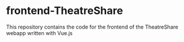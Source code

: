 # frontend-TheatreShare

This repository contains the code for the frontend of the TheatreShare webapp written with Vue.js
